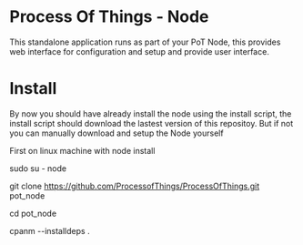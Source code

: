 # Process Of Things - Node
This standalone application runs as part of your PoT Node, this provides web interface for configuration and setup and provide user interface.

# Install 
By now you should have already install the node using the install script, the install script should download the lastest version of this repositoy.  But if not you can manually download and setup the Node yourself

First on linux machine with node install 

sudo su - node

git clone https://github.com/ProcessofThings/ProcessOfThings.git pot_node

cd pot_node

cpanm --installdeps .
